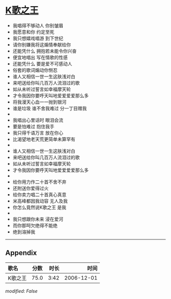 # [K歌之王](https://music.163.com/song?id=65604)

* 我唱得不够动人 你别皱眉
* 我愿意和你 约定至死
* 我只想嬉戏唱游 到下世纪
* 请你别嫌我将这煽情奉献给你
* 还能凭什么 拥抱若未能令你兴奋
* 便宜地唱出 写在情歌的性感
* 还能凭什么 要是爱不可感动人
* 俗套的歌词煽动你恻忍
* 谁人又相信一世一生这肤浅对白
* 来吧送给你叫几百万人流泪过的歌
* 如从未听过誓言如幸福摩天轮
* 才令我因你要呼天叫地爱爱爱爱那么多
* 将我漫天心血一一抛到银河
* 谁是垃圾 谁不舍我难过 分一丁目赠我
* 
* 我唱出心里话时 眼泪会流
* 要是怕难过 抱住我手
* 我只得千语万言 放在你心
* 比渴望地老天荒更简单未算罕有
* 
* 谁人又相信一世一生这肤浅对白
* 来吧送给你叫几百万人流泪过的歌
* 如从未听过誓言如幸福摩天轮
* 才令我因你要呼天叫地爱爱爱爱那么多
* 
* 给你用力作二十首不舍不弃
* 还附送你爱得过火
* 给你卖力唱二十首真心真意
* 米高峰都因我动容 无人及我
* 你怎么竟然说K歌之王 是我
* 
* 我只想跟你未来 浸在爱河
* 而你那呵欠绝得不能绝
* 绝到溶掉我


---

## Appendix

|歌名|分数|时长|时间|
|:---|:---:|---:|---:|
|K歌之王|75.0|3:42|2006-12-01

*modified: False*